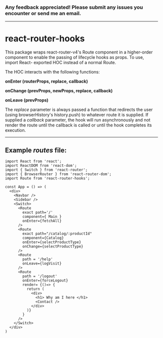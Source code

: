 ### Any feedback appreciated! Please submit any issues you encounter or send me an email.

* * *

# react-router-hooks

This package wraps react-router-v4's Route component in a higher-order component to enable the passing of lifecycle hooks as props. To use, import React- exported HOC instead of a normal Route.

The HOC interacts with the following functions:

**onEnter (routerProps, replace, callback)**

**onChange (prevProps, newProps, replace, callback)**

**onLeave (prevProps)**

The *replace* parameter is always passed a function that redirects the user (using browserHistory's history.push) to whatever route it is supplied.
If supplied a *callback* parameter, the hook will run asynchronously and not render the route until the callback is called or until the hook completes its execution.

* * *
## Example *routes* file:

````
import React from 'react';
import ReactDOM from 'react-dom';
import { Switch } from 'react-router';
import { BrowserRouter } from 'react-router-dom';
import Route from 'react-router-hooks';

const App = () => (
  <div>
    <Navbar />
    <Sidebar />
    <Switch>
      <Route
        exact path='/'
        component={ Main }
        onEnter={fetchAll}
      />
      <Route
        exact path="/catalog/:productId"
        component={Catalog}
        onEnter={selectProductType}
        onChange={selectProductType}
      />
      <Route
        path = '/help'
        onLeave={logVisit}
      />
      <Route
        path = '/logout'
        onEnter={forceLogout}
        render= {()=> {
          return (
            <div>
              <h1> Why am I here </h1>
              <Contact />
            </div>
          )}
        }
      />
    </Switch>
  </div>
)
````
